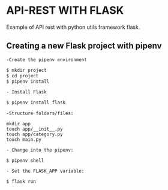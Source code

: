 # API-REST WITH FLASK
Example of API rest with python utils framework flask.

## Creating a new Flask project with pipenv
    
    -Create the pipenv environment
```bash
$ mkdir project
$ cd project
$ pipenv install
```
    
    - Install Flask
```bash
$ pipenv install flask
```

    -Structure folders/files:
```
mkdir app
touch app/__init__.py
touch app/category.py
touch main.py
```
    - Change into the pipenv:

```
$ pipenv shell
```
    - Set the FLASK_APP variable:

```
$ flask run
```


